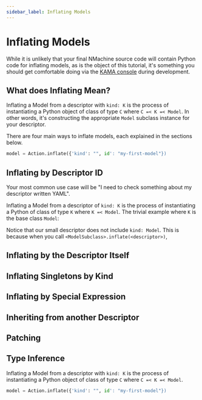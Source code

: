 ```yaml
---
sidebar_label: Inflating Models
---
```


# Inflating Models

While it is unlikely that your final NMachine source code will contain Python code
for inflating models, as is the object of this tutorial, it's something you should get
comfortable doing via the [KAMA console](/tutorials/kama-console-tutorial)
during development.

## What does Inflating Mean?

Inflating a Model from a descriptor with `kind: K` is the process of instantiating a
Python object of class of type `C` where `C =< K =< Model`. In other words, it's
constructing the appropriate `Model` subclass instance for your descriptor. 

There are four main ways to inflate models, each explained in the sections below.


```python title="$ python main.py console"
model = Action.inflate({'kind': "", id': "my-first-model"})
```

## Inflating by Descriptor ID

Your most common use case will be "I need to check something about my 
descriptor written YAML". 
 

Inflating a Model from a descriptor of `kind: K` is the process of instantiating a
Python of class of type `K` where `K =< Model`. The trivial example where `K` is 
the base class `Model`:


Notice that our small descriptor does not include `kind: Model`. This is because
when you call `<ModelSubclass>.inflate(<descriptor>)`, 

## Inflating by the Descriptor Itself

## Inflating Singletons by Kind

## Inflating by Special Expression

## Inheriting from another Descriptor

## Patching


## Type Inference 

Inflating a Model from a descriptor with `kind: K` is the process of instantiating a
Python object of class of type `C` where `C =< K =< Model`. 

```python title="$ python main.py console"
model = Action.inflate({'kind': "", id': "my-first-model"})
```
